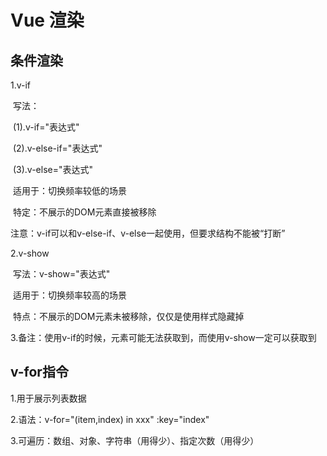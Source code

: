 # Vue 渲染

## 条件渲染

1.v-if

​		写法：

​				(1).v-if="表达式"

​				(2).v-else-if="表达式"

​				(3).v-else="表达式"

​				适用于：切换频率较低的场景

​				特定：不展示的DOM元素直接被移除

​				注意：v-if可以和v-else-if、v-else一起使用，但要求结构不能被“打断”

2.v-show

​		写法：v-show="表达式"

​		适用于：切换频率较高的场景

​		特点：不展示的DOM元素未被移除，仅仅是使用样式隐藏掉

3.备注：使用v-if的时候，元素可能无法获取到，而使用v-show一定可以获取到



## v-for指令

1.用于展示列表数据

2.语法：v-for="(item,index) in xxx" :key="index"

3.可遍历：数组、对象、字符串（用得少）、指定次数（用得少）